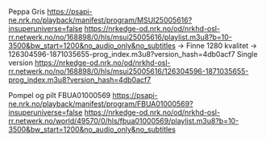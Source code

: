 
Peppa Gris
https://psapi-ne.nrk.no/playback/manifest/program/MSUI25005616?insuperuniverse=false
https://nrkedge-od.nrk.no/od/nrkhd-osl-rr.netwerk.no/no/168898/0/hls/msui25005616/playlist.m3u8?b=10-3500&bw_start=1200&no_audio_only&no_subtitles
-> Finne 1280 kvalitet -> 126304596-1871035655-prog_index.m3u8?version_hash=4db0acf7
Single version https://nrkedge-od.nrk.no/od/nrkhd-osl-rr.netwerk.no/no/168898/0/hls/msui25005616/126304596-1871035655-prog_index.m3u8?version_hash=4db0acf7

Pompel og pilt FBUA01000569
https://psapi-ne.nrk.no/playback/manifest/program/FBUA01000569?insuperuniverse=false
https://nrkedge-od.nrk.no/od/nrkhd-osl-rr.netwerk.no/world/49570/0/hls/fbua01000569/playlist.m3u8?b=10-3500&bw_start=1200&no_audio_only&no_subtitles
